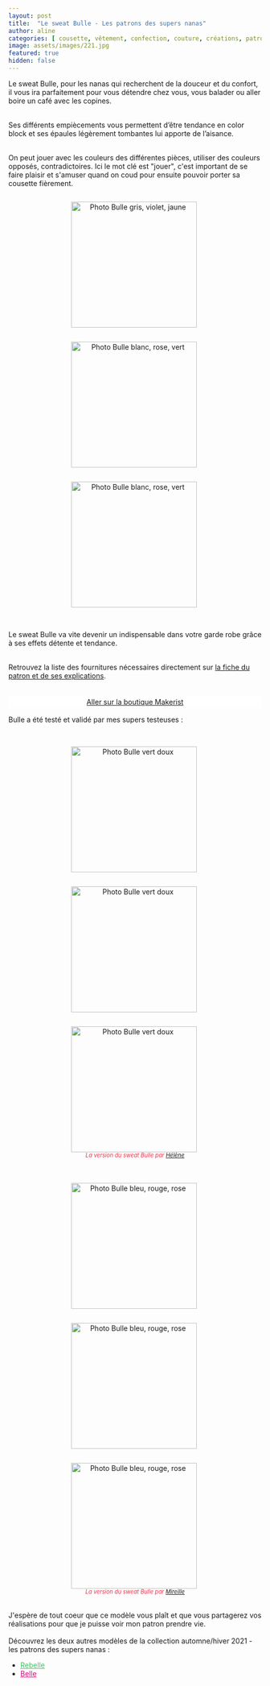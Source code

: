 ```yaml
---
layout: post
title:  "Le sweat Bulle - Les patrons des supers nanas"
author: aline
categories: [ cousette, vêtement, confection, couture, créations, patrons ]
image: assets/images/221.jpg
featured: true
hidden: false
---
```

<p>
Le sweat Bulle, pour les nanas qui recherchent de la douceur et du confort, il vous ira parfaitement pour vous détendre chez vous, vous balader ou aller boire un café avec les copines.<br><br>

Ses différents empiècements vous permettent d’être tendance en color block et ses épaules légèrement tombantes lui apporte de l’aisance.<br><br>

On peut jouer avec les couleurs des différentes pièces, utiliser des couleurs opposés, contradictoires. Ici le mot clé est "jouer", c'est important de se faire plaisir et s'amuser quand on coud pour ensuite pouvoir porter sa cousette fièrement.<br>

<div float="left" style="text-align:center">
    <p style="display: inline-block; margin-right:.3em;"><img src="{{ site.url }}{{ site.baseurl }}/assets/images/222.jpg" width="250" alt="Photo Bulle gris, violet, jaune"/></p>
    <p style="display: inline-block; margin-right:.3em;"><img src="{{ site.url }}{{ site.baseurl }}/assets/images/223.jpg" width="250" alt="Photo Bulle blanc, rose, vert"/></p>
    <p style="display: inline-block; margin-right:.3em;"><img src="{{ site.url }}{{ site.baseurl }}/assets/images/224.jpg" width="250" alt="Photo Bulle blanc, rose, vert"/></p>
</div>
<br>

Le sweat Bulle va vite devenir un indispensable dans votre garde robe grâce à ses effets détente et tendance.<br><br>

Retrouvez la liste des fournitures nécessaires directement sur <a href="https://www.makerist.fr/patterns/le-sweat-bulle-du-36-au-46" target="_blank">la fiche du patron et de ses explications</a>.<br><br>
 
<a class="makerist-link" style="
    background-color: white;
    margin-bottom: 1em;
    display: block;
    text-align: center;
    padding: .3em;" href="https://www.makerist.fr/users/tout_nouveau_tout_beau_fr" target="_blank">Aller sur la boutique Makerist</a>


Bulle a été testé et validé par mes supers testeuses :<br><br>
<div float="left" style="text-align:center">
    <p style="display: inline-block; margin-right:.3em;"><img src="{{ site.url }}{{ site.baseurl }}/assets/images/225.jpg" width="250" alt="Photo Bulle vert doux"/></p>
    <p style="display: inline-block; margin-right:.3em;"><img src="{{ site.url }}{{ site.baseurl }}/assets/images/226.jpg" width="250" alt="Photo Bulle vert doux"/></p>
    <p style="display: inline-block; margin-right:.3em;"><img src="{{ site.url }}{{ site.baseurl }}/assets/images/227.jpg" width="250" alt="Photo Bulle vert doux"/></p>
    <em style="display:block; font-size: .8em; font-style: italic; margin-top: -15px; color: #f52c47;">La version du sweat Bulle par <a href="https://www.instagram.com/h_fram_boise/" target="_blank">Hélène</a></em>
</div>
<br><br>

<div float="left" style="text-align:center">
    <p style="display: inline-block; margin-right:.3em;"><img src="{{ site.url }}{{ site.baseurl }}/assets/images/201.jpg" width="250" alt="Photo Bulle bleu, rouge, rose"/></p>
    <p style="display: inline-block; margin-right:.3em;"><img src="{{ site.url }}{{ site.baseurl }}/assets/images/228.jpg" width="250" alt="Photo Bulle bleu, rouge, rose"/></p>
    <p style="display: inline-block; margin-right:.3em;"><img src="{{ site.url }}{{ site.baseurl }}/assets/images/229.jpg" width="250" alt="Photo Bulle bleu, rouge, rose"/></p>
    <em style="display:block; font-size: .8em; font-style: italic; margin-top: -15px; color: #f52c47;">La version du sweat Bulle par <a href="https://www.instagram.com/atenafrodite/" target="_blank">Mireille</a></em>
</div>
<br>

J'espère de tout coeur que ce modèle vous plaît et que vous partagerez vos réalisations pour que je puisse voir mon patron prendre vie.<br><br>
Découvrez les deux autres modèles de la collection automne/hiver 2021 - les patrons des supers nanas :
<ul>
    <li><a style="color:#35ca5b;" href="{{ site.url }}{{ site.baseurl }}/patron-Rebelle" target="_blank">Rebelle</a></li>
    <li><a style="color:#e10086;" href="{{ site.url }}{{ site.baseurl }}/patron-Belle" target="_blank">Belle</a></li>
</ul>
<br>
</p>
